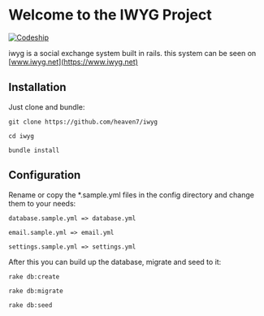 # Welcome to the IWYG Project

[![Codeship](https://www.codeship.io/projects/d3525ac0-1812-0131-6024-0ef248b6a1b0/status)](https://www.iwyg.net)

iwyg is a social exchange system built in rails. this system can be seen on [www.iwyg.net](https://www.iwyg.net)


## Installation

Just clone and bundle:

  `git clone https://github.com/heaven7/iwyg`
  
  `cd iwyg`
  
  `bundle install`

## Configuration

Rename or copy the *.sample.yml files in the config directory and change them to your needs:

	database.sample.yml => database.yml

	email.sample.yml => email.yml

	settings.sample.yml => settings.yml

After this you can build up the database, migrate and seed to it:
  
  `rake db:create`
  
  `rake db:migrate`

  `rake db:seed`

 
